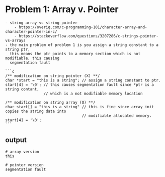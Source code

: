 Problem 1: Array v. Pointer
===
    - string array vs string pointer
        - https://overiq.com/c-programming-101/character-array-and-character-pointer-in-c/
        - https://stackoverflow.com/questions/3207286/c-strings-pointer-vs-arrays
    - the main problem of problem 1 is you assign a string constant to a string ptr,
      this means the ptr points to a memory section which is not modifiable, this causing 
      segmentation fault 
      
    ```c
    /** modification on string pointer (X) **/
    char *start = "this is a string"; // assign a string constant to ptr.
    start[4] = '\0'; // this causes segmentation fault since *ptr is a string contant, 
                     // which is a not modifiable memory location

    /** modification on string array (O) **/
    char start[] = "this is a string" // this is fine since array init copies the string data into 
                                      // modifiable allocated memory.
    start[4] = '\0';
    ```

  output
  ---
  ```
  # array version
  this

  # pointer version
  segmentation fault

  ```
